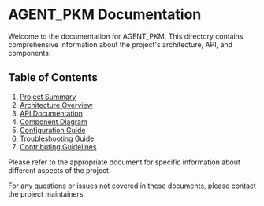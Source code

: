 # AGENT_PKM Documentation

Welcome to the documentation for AGENT_PKM. This directory contains comprehensive information about the project's architecture, API, and components.

## Table of Contents

1. [Project Summary](project-summary-v1.0.md)
2. [Architecture Overview](architecture-overview-v1.0.md)
3. [API Documentation](api-documentation-v1.0.md)
4. [Component Diagram](component-diagram-v1.0.md)
5. [Configuration Guide](configuration-guide-v1.0.md)
6. [Troubleshooting Guide](troubleshooting-guide-v1.0.md)
7. [Contributing Guidelines](contributing-guidelines-v1.0.md)

Please refer to the appropriate document for specific information about different aspects of the project.

For any questions or issues not covered in these documents, please contact the project maintainers.
